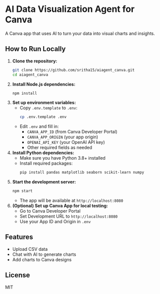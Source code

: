 # AI Data Visualization Agent for Canva

A Canva app that uses AI to turn your data into visual charts and insights.

## How to Run Locally

1. **Clone the repository:**
   ```bash
   git clone https://github.com/sritha15/aiagent_canva.git
   cd aiagent_canva
   ```
2. **Install Node.js dependencies:**
   ```bash
   npm install
   ```
3. **Set up environment variables:**
   - Copy `.env.template` to `.env`:
     ```bash
     cp .env.template .env
     ```
   - Edit `.env` and fill in:
     - `CANVA_APP_ID` (from Canva Developer Portal)
     - `CANVA_APP_ORIGIN` (your app origin)
     - `OPENAI_API_KEY` (your OpenAI API key)
     - Other required fields as needed
4. **Install Python dependencies:**
   - Make sure you have Python 3.8+ installed
   - Install required packages:
     ```bash
     pip install pandas matplotlib seaborn scikit-learn numpy
     ```
5. **Start the development server:**
   ```bash
   npm start
   ```
   - The app will be available at `http://localhost:8080`
6. **(Optional) Set up Canva App for local testing:**
   - Go to Canva Developer Portal
   - Set Development URL to `http://localhost:8080`
   - Use your App ID and Origin in `.env`

## Features
- Upload CSV data
- Chat with AI to generate charts
- Add charts to Canva designs

## License
MIT 